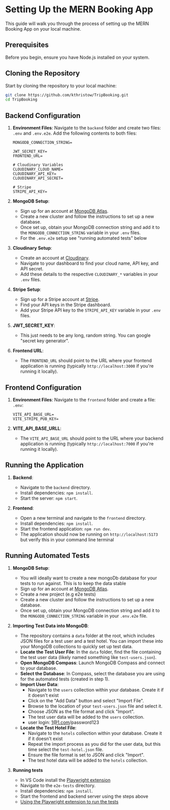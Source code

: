 # Setting Up the MERN Booking App

This guide will walk you through the process of setting up the MERN Booking App on your local machine.

## Prerequisites

Before you begin, ensure you have Node.js installed on your system.

## Cloning the Repository

Start by cloning the repository to your local machine:

```bash
git clone https://github.com/kthristow/TripBooking.git
cd TripBooking
```

## Backend Configuration

1. **Environment Files**: Navigate to the `backend` folder and create two files: `.env` and `.env.e2e`. Add the following contents to both files:

   ```plaintext
   MONGODB_CONNECTION_STRING=

   JWT_SECRET_KEY=
   FRONTEND_URL=

   # Cloudinary Variables
   CLOUDINARY_CLOUD_NAME=
   CLOUDINARY_API_KEY=
   CLOUDINARY_API_SECRET=

   # Stripe
   STRIPE_API_KEY=
   ```

2. **MongoDB Setup**:

   - Sign up for an account at [MongoDB Atlas](https://www.mongodb.com/cloud/atlas).
   - Create a new cluster and follow the instructions to set up a new database.
   - Once set up, obtain your MongoDB connection string and add it to the `MONGODB_CONNECTION_STRING` variable in your `.env` files.
   - For the `.env.e2e` setup see "running automated tests" below

3. **Cloudinary Setup**:

   - Create an account at [Cloudinary](https://cloudinary.com/).
   - Navigate to your dashboard to find your cloud name, API key, and API secret.
   - Add these details to the respective `CLOUDINARY_*` variables in your `.env` files.

4. **Stripe Setup**:

   - Sign up for a Stripe account at [Stripe](https://stripe.com/).
   - Find your API keys in the Stripe dashboard.
   - Add your Stripe API key to the `STRIPE_API_KEY` variable in your `.env` files.

5. **JWT_SECRET_KEY**:

   - This just needs to be any long, random string. You can google "secret key generator".

6. **Frontend URL**:
   - The `FRONTEND_URL` should point to the URL where your frontend application is running (typically `http://localhost:3000` if you're running it locally).

## Frontend Configuration

1. **Environment Files**: Navigate to the `frontend` folder and create a file: `.env`:

   ```plaintext
   VITE_API_BASE_URL=
   VITE_STRIPE_PUB_KEY=
   ```

2. **VITE_API_BASE_URLL**:
   - The `VITE_API_BASE_URL` should point to the URL where your backend application is running (typically `http://localhost:7000` if you're running it locally).

## Running the Application

1. **Backend**:

   - Navigate to the `backend` directory.
   - Install dependencies: `npm install`.
   - Start the server: `npm start`.

2. **Frontend**:
   - Open a new terminal and navigate to the `frontend` directory.
   - Install dependencies: `npm install`.
   - Start the frontend application: `npm run dev`.
   - The application should now be running on `http://localhost:5173` but verify this in your command line terminal

## Running Automated Tests

1. **MongoDB Setup**:
   - You will ideally want to create a new mongoDb database for your tests to run against. This is to keep the data stable
   - Sign up for an account at [MongoDB Atlas](https://www.mongodb.com/cloud/atlas).
   - Create a new project (e.g e2e tests)
   - Create a new cluster and follow the instructions to set up a new database.
   - Once set up, obtain your MongoDB connection string and add it to the `MONGODB_CONNECTION_STRING` variable in your `.env.e2e` file.
2. **Importing Test Data into MongoDB**:

   - The repository contains a `data` folder at the root, which includes JSON files for a test user and a test hotel. You can import these into your MongoDB collections to quickly set up test data.
   - **Locate the Test User File**: In the `data` folder, find the file containing the test user data (likely named something like `test-users.json`).
   - **Open MongoDB Compass**: Launch MongoDB Compass and connect to your database.
   - **Select the Database**: In Compass, select the database you are using for the automated tests (created in step 1).
   - **Import User Data**:
     - Navigate to the `users` collection within your database. Create it if it doesn't exist
     - Click on the "Add Data" button and select "Import File".
     - Browse to the location of your `test-users.json` file and select it.
     - Choose JSON as the file format and click "Import".
     - The test user data will be added to the `users` collection.
     - user login: 1@1.com/password123
   - **Locate the Test Hotel File**:
     - Navigate to the `hotels` collection within your database. Create it if it doesn't exist
     - Repeat the import process as you did for the user data, but this time select the `test-hotel.json` file.
     - Ensure the file format is set to JSON and click "Import".
     - The test hotel data will be added to the `hotels` collection.

3. **Running tests**
   - In VS Code install the [Playwright extension](https://marketplace.visualstudio.com/items?itemName=ms-playwright.playwright)
   - Navigate to the `e2e-tests` directory.
   - Install dependencies: `npm install`.
   - Start the frontend and backend server using the steps above
   - [Using the Playwright extension to run the tests](https://playwright.dev/docs/getting-started-vscode#running-tests)
